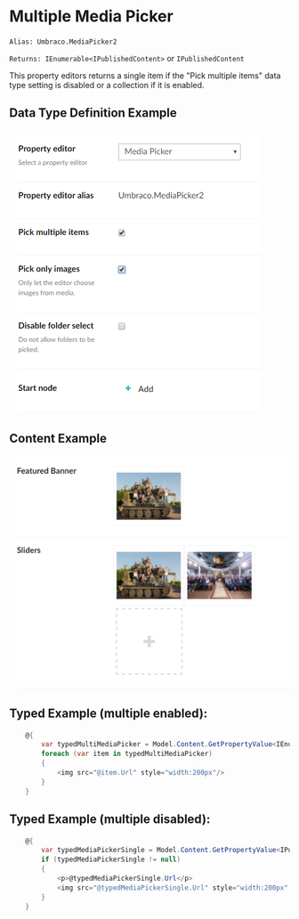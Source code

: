 # Multiple Media Picker #

`Alias: Umbraco.MediaPicker2`

`Returns: IEnumerable<IPublishedContent>` or `IPublishedContent`

This property editors returns a single item if the "Pick multiple items" data type setting is disabled or a collection if it is enabled.

## Data Type Definition Example

![Media Picker Data Type Definition](images/Media-Picker2-DataType.png)

## Content Example 

![Media Picker Content](images/Media-Picker2-Content.png)

## Typed Example (multiple enabled): ##

```c#
    @{
        var typedMultiMediaPicker = Model.Content.GetPropertyValue<IEnumerable<IPublishedContent>>("sliders");
        foreach (var item in typedMultiMediaPicker)
        {
            <img src="@item.Url" style="width:200px"/>
        }
    }
```

## Typed Example (multiple disabled): ##

```c#
    @{
        var typedMediaPickerSingle = Model.Content.GetPropertyValue<IPublishedContent>("featuredBanner");
        if (typedMediaPickerSingle != null)
        {
            <p>@typedMediaPickerSingle.Url</p>
            <img src="@typedMediaPickerSingle.Url" style="width:200px" alt="@typedMediaPickerSingle.GetPropertyValue("alt")" />
        }
    }      
```